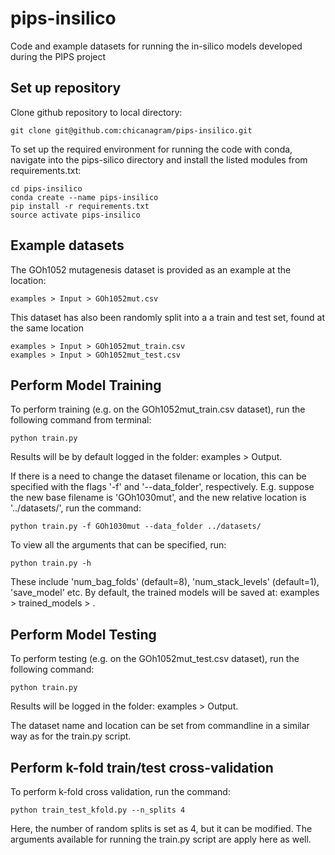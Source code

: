 # pips-insilico
Code and example datasets for running the in-silico models developed during the PIPS project

## Set up repository
Clone github repository to local directory: 
```
git clone git@github.com:chicanagram/pips-insilico.git
```

To set up the required environment for running the code with conda, navigate into the pips-silico directory and install the listed modules from requirements.txt:
```
cd pips-insilico
conda create --name pips-insilico
pip install -r requirements.txt
source activate pips-insilico
```

## Example datasets
The GOh1052 mutagenesis dataset is provided as an example at the location: 
```
examples > Input > GOh1052mut.csv
```
This dataset has also been randomly split into a a train and test set, found at the same location
```
examples > Input > GOh1052mut_train.csv
examples > Input > GOh1052mut_test.csv
```
## Perform Model Training
To perform training (e.g. on the GOh1052mut_train.csv dataset), run the following command from terminal:
```
python train.py
``` 
Results will be by default logged in the folder: examples > Output. 

If there is a need to change the dataset filename or location, this can be specified with the flags '-f' and '--data_folder', respectively. E.g. suppose the new base filename is 'GOh1030mut', and the new relative location is '../datasets/', run the command:
```
python train.py -f GOh1030mut --data_folder ../datasets/
```
To view all the arguments that can be specified, run: 
```
python train.py -h
```
These include 'num_bag_folds' (default=8), 'num_stack_levels' (default=1), 'save_model' etc. By default, the trained models will be saved at: examples > trained_models > <filename base>.

##  Perform Model Testing
To perform testing (e.g. on the GOh1052mut_test.csv dataset), run the following command:
```
python train.py
``` 
Results will be logged in the folder: examples > Output. 

The dataset name and location can be set from commandline in a similar way as for the train.py script. 

## Perform k-fold train/test cross-validation
To perform k-fold cross validation, run the command: 
```
python train_test_kfold.py --n_splits 4
``` 
Here, the number of random splits is set as 4, but it can be modified. 
The arguments available for running the train.py script are apply here as well. 
